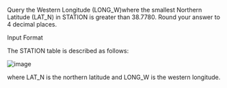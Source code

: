 Query the Western Longitude (LONG_W)where the smallest Northern Latitude (LAT_N) in STATION is greater than 38.7780. Round your answer to 4 decimal places.

Input Format

The STATION table is described as follows:

![image](https://s3.amazonaws.com/hr-challenge-images/9336/1449345840-5f0a551030-Station.jpg)

where LAT_N is the northern latitude and LONG_W is the western longitude.